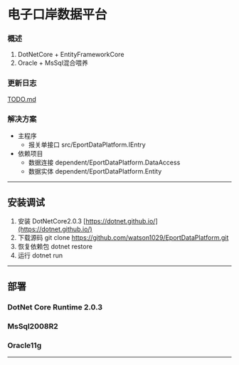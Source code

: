 电子口岸数据平台
=====
### 概述
1. DotNetCore + EntityFrameworkCore
2. Oracle + MsSql混合喂养
### 更新日志
[TODO.md](TODO.md)
### 解决方案
* 主程序
  * 报关单接口 src/EportDataPlatform.IEntry
* 依赖项目
  * 数据连接 dependent/EportDataPlatform.DataAccess
  * 数据实体 dependent/EportDataPlatform.Entity
---
## 安装调试
1. 安装 DotNetCore2.0.3 [https://dotnet.github.io/](https://dotnet.github.io/)
2. 下载源码 git clone https://github.com/watson1029/EportDataPlatform.git
3. 恢复依赖包 dotnet restore 
4. 运行 dotnet run
---
## 部署
### DotNet Core Runtime 2.0.3
### MsSql2008R2
### Oracle11g
---
